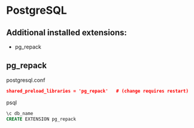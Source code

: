 # PostgreSQL

## Additional installed extensions:
- pg_repack

## pg_repack 
postgresql.conf
```json
shared_preload_libraries = 'pg_repack'   # (change requires restart)
```

psql
```sql
\c db_name
CREATE EXTENSION pg_repack
```
